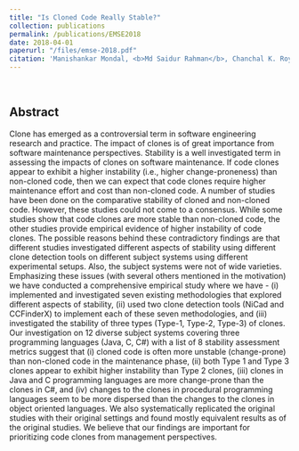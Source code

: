 ```yaml
---
title: "Is Cloned Code Really Stable?"
collection: publications
permalink: /publications/EMSE2018
date: 2018-04-01
paperurl: "/files/emse-2018.pdf"
citation: 'Manishankar Mondal, <b>Md Saidur Rahman</b>, Chanchal K. Roy and Kevin A. Schneider  &quot;Is cloned code really stable?&quot; <i>Empirical Software Engineering (<b>EMSE</b>)</i>. 23(2), 693-770 (2018).'
---
```

<br>

## Abstract
Clone has emerged as a controversial term in software engineering research and practice. The impact of clones is of great importance from software maintenance perspectives. Stability is a well investigated term in assessing the impacts of clones on software maintenance. If code clones appear to exhibit a higher instability (i.e., higher change-proneness) than non-cloned code, then we can expect that code clones require higher maintenance effort and cost than non-cloned code. A number of studies have been done on the comparative stability of cloned and non-cloned code. However, these studies could not come to a consensus. While some studies show that code clones are more stable than non-cloned code, the other studies provide empirical evidence of higher instability of code clones. The possible reasons behind these contradictory findings are that different studies investigated different aspects of stability using different clone detection tools on different subject systems using different experimental setups. Also, the subject systems were not of wide varieties. Emphasizing these issues (with several others mentioned in the motivation) we have conducted a comprehensive empirical study where we have - (i) implemented and investigated seven existing methodologies that explored different aspects of stability, (ii) used two clone detection tools (NiCad and CCFinderX) to implement each of these seven methodologies, and (iii) investigated the stability of three types (Type-1, Type-2, Type-3) of clones. Our investigation on 12 diverse subject systems covering three programming languages (Java, C, C#) with a list of 8 stability assessment metrics suggest that (i) cloned code is often more unstable (change-prone) than non-cloned code in the maintenance phase, (ii) both Type 1 and Type 3 clones appear to exhibit higher instability than Type 2 clones, (iii) clones in Java and C programming languages are more change-prone than the clones in C#, and (iv) changes to the clones in procedural programming languages seem to be more dispersed than the changes to the clones in object oriented languages. We also systematically replicated the original studies with their original settings and found mostly equivalent results as of the original studies. We believe that our findings are important for prioritizing code clones from management perspectives.